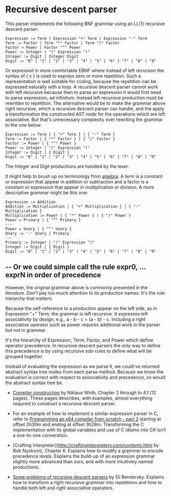 # Recursive descent parser

This parser implements the following BNF grammar using an LL(1) recursive
descent parser:

    Expression := Term | Expression "+" Term | Expression "-" Term
    Term := Factor | Term "*" Factor | Term "/" Factor 
    Factor = Power | Factor "^" Power
    Power := Integer | "(" Expression ")"
    Integer := Digit | Integer Digit
    Digit := "0" | "1" | "2" | "3" | "4" | "5" | "6" | "7" | "8" | "9" 

Or expressed in more comfortable EBNF where instead of left recursion the syntax
of { x } is used to express zero or more repetition. Such a representation is
well suitable for coding, because the repetition can be expressed naturally with
a loop. A recursive descent parser cannot work with left recursive because then
to parse an expression it would first need to parse expression, ad infinitum.
Instead left recursive production must be rewritten to repetition. The
alternative would be to make the grammar above right recursive, which a
recursive descent parser can handle, and the apply a transformation the
constructed AST node for the operations which are left associative. But that's
unnecessary complexity over rewriting the grammar to the one below:

    Expression := Term | { "+" Term } | { "-" Term }
    Term := Factor | { "*" Factor } | { "/" Factor }
    Factor := Power | { "^" Power }
    Power := Integer | "(" Expression ")" 
    Integer := Digit | { Digit }
    Digit := "0" | "1" | "2" | "3" | "4" | "5" | "6" | "7" | "8" | "9"

The Integer and Digit productions are handled by the lexer.

It might help to brush up on terminology from
[algebra](https://sciencing.com/difference-between-term-factor-algebra-8583517.html):
A term is a constant or expression that appear in addition or subtraction and a
factor is a constant or expression that appear in multiplication or division. A
more descriptive grammar might be this one:

    Expression := Addition
    Addition := Multiplication | { "+" Multiplication } | { "-" Multiplication }
    Multiplication := Power | { "*" Power } | { "/" Power }
    Power = Primary | { "^" Primary }
    ---
    Power = Unary | { "^" Unary }
    Unary := '-' Unary | Primary
    ---
    Primary := Integer | "(" Expression ")" 
    Integer := Digit | { Digit }
    Digit := "0" | "1" | "2" | "3" | "4" | "5" | "6" | "7" | "8" | "9"

--
Or we could simple call the rule expr0, ... exprN in order of precedence
--

However, the original grammar above is commonly presented in the literature.
Don't pay too much attention to its production names. It's the rule hierarchy
that matters.

Because the self-reference to a production appear on the left side, as in
Expression "+" Term, the grammar is left recursive. It expresses left
associativity by design, e.g., a - b - c = (a - b) - c. Including a right
associative operator such as power requires additional work in the parser but
not in grammar.

It's the hierarchy of Expression, Term, Factor, and Power which define operator
precedence. In recursive descent parsers the only way to define this precedence
is by using recursive sub-rules to define what will be grouped together.

Instead of evaluating the expression as we parse it, we could've returned
abstract syntax tree nodes from each parse method. Because we know the
evaluation is correct with respect to associativity and precedence, so would the
abstract syntax tree be.

- [Compiler construction](https://www.inf.ethz.ch/personal/wirth/CompilerConstruction/CompilerConstruction1.pdf)
by Niklaus Wirth, Chapter 2 through to 4.1 (12 pages). These pages describes,
with examples, almost everything required to construct a recursive descent
parser.

- For an example of how to implement a similar expression parser in C, refer to
[Programming an x64 compiler from scratch - part 2](https://www.youtube.com/watch?v=Mx29YQ4zAuM) starting at offset 2h30m and ending at offset 3h28m.
Transforming the C implementation with its global variables and use of C idioms into C# isn't a one-to-one converstion.

- [Crafting Interpreter](http://craftinginterpreters.com/contents.html by Bob Nystrom), Chapter 6. Explains how to modify a grammer to encode precedence levels. Explains the build-up of an expression grammar slightly more advanced than ours, and with more intuitively named productions.

- [Some problems of recursive descent parsers](https://eli.thegreenplace.net/2009/03/14/some-problems-of-recursive-descent-parsers) by Eli Bendersky. Explains how to transform a right recursive grammar into repetitions and how to handle both left and right associative operators.